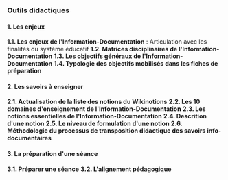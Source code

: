 ### Outils didactiques



#### 1. Les enjeux
**1.1. Les enjeux de l'Information-Documentation** : Articulation avec les finalités du système éducatif
**1.2. Matrices disciplinaires de l'Information-Documentation**
**1.3. Les objectifs généraux de l'Information-Documentation** 
**1.4. Typologie des objectifs mobilisés dans les fiches de préparation**

#### 2. Les savoirs à enseigner
**2.1. Actualisation de la liste des notions du Wikinotions**
**2.2. Les 10 domaines d'enseignement de l'Information-Documentation**
**2.3. Les notions essentielles de l'Information-Documentation**
**2.4. Descrition d'une notion**
**2.5. Le niveau de formulation d'une notion**
**2.6. Méthodologie du processus de transposition didactique des savoirs info-documentaires**

#### 3. La préparation d'une séance
**3.1. Préparer une séance**
**3.2. L'alignement pédagogique**
